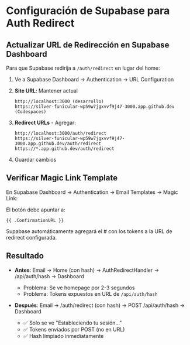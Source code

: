 # Configuración de Supabase para Auth Redirect

## Actualizar URL de Redirección en Supabase Dashboard

Para que Supabase redirija a `/auth/redirect` en lugar del home:

1. Ve a Supabase Dashboard → Authentication → URL Configuration

2. **Site URL**: Mantener actual
   ```
   http://localhost:3000 (desarrollo)
   https://silver-funicular-wp59w7jgxvvf9j47-3000.app.github.dev (Codespaces)
   ```

3. **Redirect URLs** - Agregar:
   ```
   http://localhost:3000/auth/redirect
   https://silver-funicular-wp59w7jgxvvf9j47-3000.app.github.dev/auth/redirect
   https://*.app.github.dev/auth/redirect
   ```

4. Guardar cambios

## Verificar Magic Link Template

En Supabase Dashboard → Authentication → Email Templates → Magic Link:

El botón debe apuntar a:
```
{{ .ConfirmationURL }}
```

Supabase automáticamente agregará el # con los tokens a la URL de redirect configurada.

## Resultado

- **Antes**: Email → Home (con hash) → AuthRedirectHandler → /api/auth/hash → Dashboard
  - Problema: Se ve homepage por 2-3 segundos
  - Problema: Tokens expuestos en URL de `/api/auth/hash`

- **Después**: Email → /auth/redirect (con hash) → POST /api/auth/hash → Dashboard
  - ✅ Solo se ve "Estableciendo tu sesión..."
  - ✅ Tokens enviados por POST (no en URL)
  - ✅ Hash limpiado inmediatamente
